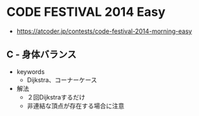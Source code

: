 # CODE FESTIVAL 2014 Easy
* https://atcoder.jp/contests/code-festival-2014-morning-easy


## C - 身体バランス
* keywords
  - Dijkstra、コーナーケース
* 解法
  - ２回Dijkstraするだけ
  - 非連結な頂点が存在する場合に注意
